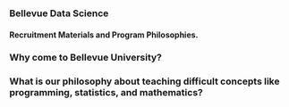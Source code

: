 ### Bellevue Data Science 
#### Recruitment Materials and Program Philosophies.

### Why come to Bellevue University?

### What is our philosophy about teaching difficult concepts like programming, statistics, and mathematics?
